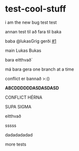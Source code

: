 # test-cool-stuff

i am the new bug
test test


annan test til að fara til baka

baba
@lukasGrig gerði [#1](https://github.com/VefForritun-2/test-cool-stuff/issues/1)

main
Lukas Bukas

bara eitthvað´

má bara gera one branch at a time


conflict er bannað >:()

**ABCDDDDDDASDASDASD**

CONFLICT HÉRNA

SUPA SIGMA

eitthvað

sssss


dadadadadad


more tests

